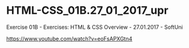 # HTML-CSS_01B.27_01_2017_upr
Exercise 01B - Exercises: HTML &amp; CSS Overview - 27.01.2017 - SoftUni

https://www.youtube.com/watch?v=eoFsAPXGtn4
